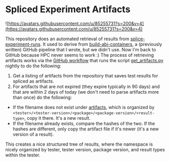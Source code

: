# Spliced Experiment Artifacts

![https://avatars.githubusercontent.com/u/85255731?s=200&v=4](https://avatars.githubusercontent.com/u/85255731?s=200&v=4)

This repository does an automated retrieval of results from [splice-experiment-runs](https://github.com/buildsi/splice-experiment-runs). It used to derive from [build-abi-containers](https://github.com/builsi/build-abi-containers), a (previously written) GitHub pipeline that I wrote, but we didn't use.
Now I'm back to GitHub because HPC never seems to work :) The process of retrieving artifacts works via the [GitHub workflow](.github/workflows/artifacts.yml) that runs the script [get_artifacts.py](get_artifacts.py) nightly to do the following:

1. Get a listing of artifacts from the repository that saves test results for spliced as artifacts.
2. For artifacts that are not expired (they expire typically in 90 days) and that are within 2 days of today (we don't need to parse artifacts more than once) do the following:
 - If the filename does not exist under [artifacts](artifacts), which is organized by `<tester>/<tester-version>/<package>/<package-version>/<result-type>`, copy it there. It's a new result.
 - If the filename already exists, compare the hashes of the two. If the hashes are different, only copy the artifact file if it's newer (it's a new version of a result).

This creates a nice structured tree of results, where the namespace is nicely organized
by tester, tester version, package version, and result types within the tester.
